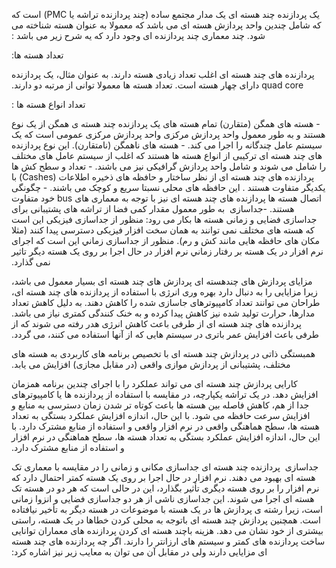 ‬‪‫‪‮یک پردازنده چند هسته ای یک مدار مجتمع ساده (چند پردازنده تراشه یا CMP) است که 
که شامل چندین واحد پردازش هسته ای می باشد که معمولا به عنوان هسته شناخته می شود. 
چند معماری چند پردازنده ای وجود دارد که یه شرح زیر می باشد : 


‫تعداد هسته ها:‬

‫پردازنده های چند هسته ای اغلب تعداد زیادی هسته دارند. به عنوان مثال، یک پردازنده quad core دارای چهار هسته است. تعداد هسته ها معمولا توانی از مرتبه دو دارند.‪

‫تعداد انواع هسته ها :‪

‫- هسته های همگن (متقارن)
تمام هسته های یک پردازنده چند هسته ی همگن از یک نوع هستند و به طور معمول واحد پردازش مرکزی واحد پردازش مرکزی عمومی است که یک سیستم عامل چندگانه را اجرا می کند.
‫- هسته های ناهمگن (نامتقارن).
این نوع پردازنده های چند هسته ای ترکیبی از انواع هسته ها هستند که اغلب از سیستم عامل های مختلف را شامل می شوند و شامل واحد پردازش گرافیکی نیز می باشند.
‫- تعداد و سطح کش ها
پردازنده های چند هسته ای از نظر ساختار و حافظه های ذخیره اطلاعات (Cashes) با یکدیگر متفاوت هستند . این حافظه های محلی نسبتا سریع و کوچک می باشند.
‫- چگونگی اتصال هسته ها 
 پردازنده های چند هسته ای نیز با توجه به معماری های bus خود متفاوت هستند.
-جداسازی
 به طور معمول مقدار کمی فضا از تراشه های پشتیبانی برای جداسازی فضایی و زمانی هسته ها بکار می رود:
منظور از جداسازی فیزیکی این است که هسته های مختلف نمی توانند به همان سخت افزار فیزیکی دسترسی پیدا کنند (مثلا مکان های حافظه هایی مانند کش و رم).
منظور از جداسازی زماني این است که اجرای نرم افزار در یک هسته بر رفتار زماني نرم افزار در حال اجرا بر روی یک هسته دیگر تاثیر نمی گذارد.‪

مزایای پردازش های چندهسته ای
پردازش های چند هسته ای بسیار معمول می باشد، زیرا مزایایی را به دنبال دارد
بهره وری انرژی
با استفاده از پردازنده های چند هسته ای، طراحان می توانند تعداد کامپیوترهای جاسازی شده را کاهش دهند. به دلیل کاهش تعداد مدارها، حرارت تولید شده نیز کاهش پیدا کرده و به خنک کنندگی کمتری نیاز می باشد.
‫پردازنده های چند هسته ای از طرفی باعث کاهش انرژی هدر رفته می شوند که از طرفی باعث افزایش عمر باتری در سیستم هایی که از آنها استفاده می کنند، می گردد.‪

‫همبستگی ذاتی
در پردازش چند هسته ای با تخصیص برنامه های کاربردی به هسته های مختلف، پشتیبانی از پردازش موازی واقعی (در مقابل مجازی) افزایش می یابد.

‫کارایی
 پردازش چند هسته ای می تواند عملکرد را با اجرای چندین برنامه همزمان افزایش دهد. 
 در یک تراشه یکپارچه، در مقایسه با استفاده از پردازنده ها یا کامپیوترهای جدا از هم، کاهش فاصله بین هسته ها باعث کوتاه تر شدن زمان دسترسی به منابع و افزایش سرعت حافظه می شود.
با این حال، اندازه افزایش عملکرد بستگی به تعداد هسته ها، سطح هماهنگی واقعی در نرم افزار واقعی و استفاده از منابع مشترک دارد.
با این حال، اندازه افزایش عملکرد بستگی به تعداد هسته ها، سطح هماهنگی در نرم افزار و استفاده از منابع مشترک دارد.

جداسازی
‫ پردازنده چند هسته ای جداسازی مکانی و زمانی را در مقایسه با معماری تک هسته ای بهبود می دهند.
 نرم افزار در حال اجرا بر روی یک هسته کمتر احتمال دارد که نرم افزار را بر روی هسته دیگری تأثیر بگذارد، این در حالی است که هر دو در هسته تک هسته ای اجرا می شوند. 
این جداسازی ناشی از هر دو جداسازی فضایی و انزوا زمانی است، زیرا رشته ی پردازش ها در یک هسته با موضوعات در هسته دیگر به تأخیر نیافتاده است.
همچنین پردازش چند هسته ای باتوجه به محلی کردن خطاها در یک هسته، راستی بیشتری از خود نشان می دهد.
هزینه 
باچند هسته ای کردن پردازنده های معماران توانایی ساخت پردازنده های کمتر و سیستم های ارزانتر را دارند.
اگر چه پردازنده های چند هسته ای مزایایی دارند ولی در مقابل آن می توان به معایب زیر نیز اشاره کرد:
